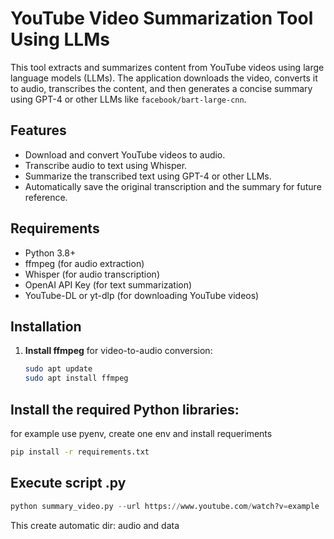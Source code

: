 # YouTube Video Summarization Tool Using LLMs

This tool extracts and summarizes content from YouTube videos using large language models (LLMs). The application downloads the video, converts it to audio, transcribes the content, and then generates a concise summary using GPT-4 or other LLMs like `facebook/bart-large-cnn`.

## Features

- Download and convert YouTube videos to audio.
- Transcribe audio to text using Whisper.
- Summarize the transcribed text using GPT-4 or other LLMs.
- Automatically save the original transcription and the summary for future reference.

## Requirements

- Python 3.8+
- ffmpeg (for audio extraction)
- Whisper (for audio transcription)
- OpenAI API Key (for text summarization)
- YouTube-DL or yt-dlp (for downloading YouTube videos)

## Installation

1. **Install ffmpeg** for video-to-audio conversion:

   ```bash
   sudo apt update
   sudo apt install ffmpeg
   ```

## Install the required Python libraries:
for example use pyenv, create one env and install requeriments 
```sh
pip install -r requirements.txt
```

## Execute script .py

```py
python summary_video.py --url https://www.youtube.com/watch?v=example
```
This create automatic dir: audio and data